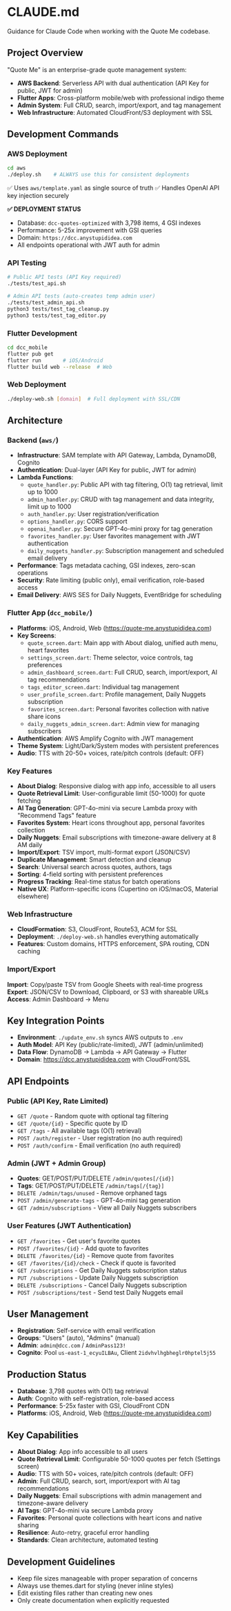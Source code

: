 # CLAUDE.md

Guidance for Claude Code when working with the Quote Me codebase.

## Project Overview

"Quote Me" is an enterprise-grade quote management system:
- **AWS Backend**: Serverless API with dual authentication (API Key for public, JWT for admin)
- **Flutter Apps**: Cross-platform mobile/web with professional indigo theme
- **Admin System**: Full CRUD, search, import/export, and tag management
- **Web Infrastructure**: Automated CloudFront/S3 deployment with SSL

## Development Commands

### AWS Deployment
```bash
cd aws
./deploy.sh    # ALWAYS use this for consistent deployments
```
✅ Uses `aws/template.yaml` as single source of truth
✅ Handles OpenAI API key injection securely

**✅ DEPLOYMENT STATUS**
- Database: `dcc-quotes-optimized` with 3,798 items, 4 GSI indexes
- Performance: 5-25x improvement with GSI queries
- Domain: `https://dcc.anystupididea.com`
- All endpoints operational with JWT auth for admin

### API Testing
```bash
# Public API tests (API Key required)
./tests/test_api.sh

# Admin API tests (auto-creates temp admin user)
./tests/test_admin_api.sh
python3 tests/test_tag_cleanup.py
python3 tests/test_tag_editor.py
```

### Flutter Development
```bash
cd dcc_mobile
flutter pub get
flutter run       # iOS/Android
flutter build web --release  # Web
```

### Web Deployment
```bash
./deploy-web.sh [domain]  # Full deployment with SSL/CDN
```

## Architecture

### Backend (`aws/`)
- **Infrastructure**: SAM template with API Gateway, Lambda, DynamoDB, Cognito
- **Authentication**: Dual-layer (API Key for public, JWT for admin)
- **Lambda Functions**:
  - `quote_handler.py`: Public API with tag filtering, O(1) tag retrieval, limit up to 1000
  - `admin_handler.py`: CRUD with tag management and data integrity, limit up to 1000
  - `auth_handler.py`: User registration/verification
  - `options_handler.py`: CORS support
  - `openai_handler.py`: Secure GPT-4o-mini proxy for tag generation
  - `favorites_handler.py`: User favorites management with JWT authentication
  - `daily_nuggets_handler.py`: Subscription management and scheduled email delivery
- **Performance**: Tags metadata caching, GSI indexes, zero-scan operations
- **Security**: Rate limiting (public only), email verification, role-based access
- **Email Delivery**: AWS SES for Daily Nuggets, EventBridge for scheduling


### Flutter App (`dcc_mobile/`)
- **Platforms**: iOS, Android, Web (https://quote-me.anystupididea.com)
- **Key Screens**:
  - `quote_screen.dart`: Main app with About dialog, unified auth menu, heart favorites
  - `settings_screen.dart`: Theme selector, voice controls, tag preferences
  - `admin_dashboard_screen.dart`: Full CRUD, search, import/export, AI tag recommendations
  - `tags_editor_screen.dart`: Individual tag management
  - `user_profile_screen.dart`: Profile management, Daily Nuggets subscription
  - `favorites_screen.dart`: Personal favorites collection with native share icons
  - `daily_nuggets_admin_screen.dart`: Admin view for managing subscribers
- **Authentication**: AWS Amplify Cognito with JWT management
- **Theme System**: Light/Dark/System modes with persistent preferences
- **Audio**: TTS with 20-50+ voices, rate/pitch controls (default: OFF)
### Key Features
- **About Dialog**: Responsive dialog with app info, accessible to all users
- **Quote Retrieval Limit**: User-configurable limit (50-1000) for quote fetching
- **AI Tag Generation**: GPT-4o-mini via secure Lambda proxy with "Recommend Tags" feature
- **Favorites System**: Heart icons throughout app, personal favorites collection
- **Daily Nuggets**: Email subscriptions with timezone-aware delivery at 8 AM daily
- **Import/Export**: TSV import, multi-format export (JSON/CSV)
- **Duplicate Management**: Smart detection and cleanup
- **Search**: Universal search across quotes, authors, tags
- **Sorting**: 4-field sorting with persistent preferences
- **Progress Tracking**: Real-time status for batch operations
- **Native UX**: Platform-specific icons (Cupertino on iOS/macOS, Material elsewhere)

### Web Infrastructure
- **CloudFormation**: S3, CloudFront, Route53, ACM for SSL
- **Deployment**: `./deploy-web.sh` handles everything automatically
- **Features**: Custom domains, HTTPS enforcement, SPA routing, CDN caching

### Import/Export
**Import**: Copy/paste TSV from Google Sheets with real-time progress
**Export**: JSON/CSV to Download, Clipboard, or S3 with shareable URLs
**Access**: Admin Dashboard → Menu







## Key Integration Points
- **Environment**: `./update_env.sh` syncs AWS outputs to `.env`
- **Auth Model**: API Key (public/rate-limited), JWT (admin/unlimited)
- **Data Flow**: DynamoDB → Lambda → API Gateway → Flutter
- **Domain**: https://dcc.anystupididea.com with CloudFront/SSL

## API Endpoints

### Public (API Key, Rate Limited)
- `GET /quote` - Random quote with optional tag filtering
- `GET /quote/{id}` - Specific quote by ID
- `GET /tags` - All available tags (O(1) retrieval)
- `POST /auth/register` - User registration (no auth required)
- `POST /auth/confirm` - Email verification (no auth required)

### Admin (JWT + Admin Group)
- **Quotes**: GET/POST/PUT/DELETE `/admin/quotes[/{id}]`
- **Tags**: GET/POST/PUT/DELETE `/admin/tags[/{tag}]`
- `DELETE /admin/tags/unused` - Remove orphaned tags
- `POST /admin/generate-tags` - GPT-4o-mini tag generation
- `GET /admin/subscriptions` - View all Daily Nuggets subscribers

### User Features (JWT Authentication)
- `GET /favorites` - Get user's favorite quotes
- `POST /favorites/{id}` - Add quote to favorites
- `DELETE /favorites/{id}` - Remove quote from favorites
- `GET /favorites/{id}/check` - Check if quote is favorited
- `GET /subscriptions` - Get Daily Nuggets subscription status
- `PUT /subscriptions` - Update Daily Nuggets subscription
- `DELETE /subscriptions` - Cancel Daily Nuggets subscription
- `POST /subscriptions/test` - Send test Daily Nuggets email

## User Management
- **Registration**: Self-service with email verification
- **Groups**: "Users" (auto), "Admins" (manual)
- **Admin**: `admin@dcc.com` / `AdminPass123!`
- **Cognito**: Pool `us-east-1_ecyuILBAu`, Client `2idvhvlhgbheglr0hptel5j55`

## Production Status
- **Database**: 3,798 quotes with O(1) tag retrieval
- **Auth**: Cognito with self-registration, role-based access
- **Performance**: 5-25x faster with GSI, CloudFront CDN
- **Platforms**: iOS, Android, Web (https://quote-me.anystupididea.com)

## Key Capabilities
- **About Dialog**: App info accessible to all users
- **Quote Retrieval Limit**: Configurable 50-1000 quotes per fetch (Settings screen)
- **Audio**: TTS with 50+ voices, rate/pitch controls (default: OFF)
- **Admin**: Full CRUD, search, sort, import/export with AI tag recommendations
- **Daily Nuggets**: Email subscriptions with admin management and timezone-aware delivery
- **AI Tags**: GPT-4o-mini via secure Lambda proxy
- **Favorites**: Personal quote collections with heart icons and native sharing
- **Resilience**: Auto-retry, graceful error handling
- **Standards**: Clean architecture, automated testing

## Development Guidelines
- Keep file sizes manageable with proper separation of concerns
- Always use themes.dart for styling (never inline styles)
- Edit existing files rather than creating new ones
- Only create documentation when explicitly requested
